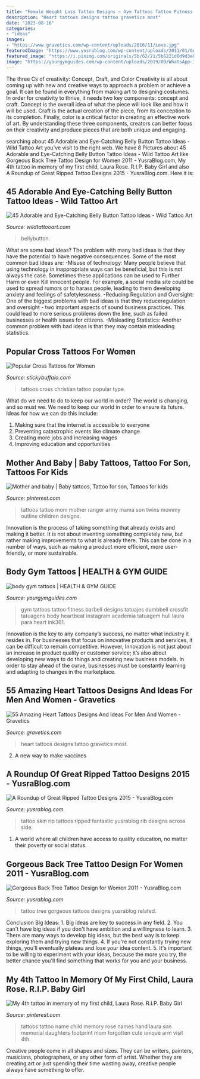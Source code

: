 ```yaml
---
title: "Female Weight Loss Tattoo Designs ~ Gym Tattoos Tattoo Fitness Barbell Designs Tatuajes Dumbbell Crossfit Tatuagens Body Heartbeat Instagram Academia Tatuagem Hull Laura Para Heart Ink361"
description: "Heart tattoos designs tattoo gravetics most"
date: "2023-08-16"
categories:
- "ideas"
images:
- "https://www.gravetics.com/wp-content/uploads/2016/11/Love.jpg"
featuredImage: "https://www.yusrablog.com/wp-content/uploads/2011/01/Gorgeous-Back-Tree-Tattoo-Design-for-Women-2011.jpeg"
featured_image: "https://i.pinimg.com/originals/5b/62/21/5b6221d0d9d3e8dba8ddbe1dbae864c7.jpg"
image: "https://yourgymguides.com/wp-content/uploads/2019/09/WhatsApp-Image-2019-09-25-at-3.38.42-PM.jpeg"
---
```



The three Cs of creativity: Concept, Craft, and Color
Creativity is all about coming up with new and creative ways to approach a problem or achieve a goal. It can be found in everything from making art to designing costumes. In order for creativity to thrive, it needs two key components: concept and craft. Concept is the overall idea of what the piece will look like and how it will be used. Craft is the actual creation of the piece, from its conception to its completion. Finally, color is a critical factor in creating an effective work of art. By understanding these three components, creators can better focus on their creativity and produce pieces that are both unique and engaging.

	

		
searching about 45 Adorable and Eye-Catching Belly Button Tattoo Ideas - Wild Tattoo Art you've visit to the right web. We have 8 Pictures about 45 Adorable and Eye-Catching Belly Button Tattoo Ideas - Wild Tattoo Art like Gorgeous Back Tree Tattoo Design for Women 2011 - YusraBlog.com, My 4th tattoo in memory of my first child, Laura Rose. R.I.P. Baby Girl and also A Roundup of Great Ripped Tattoo Designs 2015 - YusraBlog.com. Here it is:
		
    
## 45 Adorable And Eye-Catching Belly Button Tattoo Ideas - Wild Tattoo Art

<img loading=lazy src="https://www.wildtattooart.com/wp-content/uploads/2020/10/belly-button-tattoos-13.jpg" onerror="this.onerror=null;this.src='https://tse1.mm.bing.net/th?id=OIP.QwWLpUXWdq7jL5NYw_WJUgHaII&amp;pid=15.1';" alt="45 Adorable and Eye-Catching Belly Button Tattoo Ideas - Wild Tattoo Art">

_Source: wildtattooart.com_

>bellybutton. 

	

What are some bad ideas?
The problem with many bad ideas is that they have the potential to have negative consequences. Some of the most common bad ideas are: 
-Misuse of technology: Many people believe that using technology in inappropriate ways can be beneficial, but this is not always the case. Sometimes these applications can be used to Further Harm or even Kill innocent people. For example, a social media site could be used to spread rumors or to harass people, leading to them developing anxiety and feelings of safetylessness. 
-Reducing Regulation and Oversight: One of the biggest problems with bad ideas is that they reduceregulation and oversight - two important aspects of sound business practices. This could lead to more serious problems down the line, such as failed businesses or health issues for citizens. 
-Misleading Statistics: Another common problem with bad ideas is that they may contain misleading statistics.

    
## Popular Cross Tattoos For Women

<img loading=lazy src="http://www.stickybuffalo.com/wp-content/uploads/2013/08/christian-tattoos-for-women-4.jpg" onerror="this.onerror=null;this.src='https://tse3.mm.bing.net/th?id=OIP.il7QeH02cWwovQS3K3hwpwHaJ3&amp;pid=15.1';" alt="Popular Cross Tattoos for Women">

_Source: stickybuffalo.com_

>tattoos cross christian tattoo popular type. 

	

What do we need to do to keep our world in order?
The world is changing, and so must we. We need to keep our world in order to ensure its future. Ideas for how we can do this include: 
1. Making sure that the internet is accessible to everyone 
2. Preventing catastrophic events like climate change 
3. Creating more jobs and increasing wages 
4. Improving education and opportunities 

    
## Mother And Baby | Baby Tattoos, Tattoo For Son, Tattoos For Kids

<img loading=lazy src="https://i.pinimg.com/736x/01/d5/93/01d593bce7c9dbdfdedef908d464f050--baby-tattoos-for-mom-kid-name-tattoos.jpg" onerror="this.onerror=null;this.src='https://tse4.mm.bing.net/th?id=OIP.MV51xohnLrfhvyHJYl6xAQAAAA&amp;pid=15.1';" alt="Mother and baby | Baby tattoos, Tattoo for son, Tattoos for kids">

_Source: pinterest.com_

>tattoos tattoo mom mother ranger army mama son twins mommy outline children designs. 

	

Innovation is the process of taking something that already exists and making it better. It is not about inventing something completely new, but rather making improvements to what is already there. This can be done in a number of ways, such as making a product more efficient, more user-friendly, or more sustainable.

    
## Body Gym Tattoos | HEALTH &amp; GYM GUIDE

<img loading=lazy src="https://yourgymguides.com/wp-content/uploads/2019/09/WhatsApp-Image-2019-09-25-at-3.38.42-PM.jpeg" onerror="this.onerror=null;this.src='https://tse1.mm.bing.net/th?id=OIP.N-NGQLW8r0W_Og6DEa0ogAHaHa&amp;pid=15.1';" alt="body gym tattoos | HEALTH &amp; GYM GUIDE">

_Source: yourgymguides.com_

>gym tattoos tattoo fitness barbell designs tatuajes dumbbell crossfit tatuagens body heartbeat instagram academia tatuagem hull laura para heart ink361. 

	

Innovation is the key to any company’s success, no matter what industry it resides in. For businesses that focus on innovative products and services, it can be difficult to remain competitive. However, Innovation is not just about an increase in product quality or customer service; it’s also about developing new ways to do things and creating new business models. In order to stay ahead of the curve, businesses must be constantly learning and adapting to changes in the marketplace.

    
## 55 Amazing Heart Tattoos Designs And Ideas For Men And Women - Gravetics

<img loading=lazy src="https://www.gravetics.com/wp-content/uploads/2016/11/Love.jpg" onerror="this.onerror=null;this.src='https://tse4.mm.bing.net/th?id=OIP.0jtZGGvLUfJNor5i6EWdrAHaLd&amp;pid=15.1';" alt="55 Amazing Heart Tattoos Designs And Ideas For Men And Women - Gravetics">

_Source: gravetics.com_

>heart tattoos designs tattoo gravetics most. 

	

2. A new way to make vaccines 

    
## A Roundup Of Great Ripped Tattoo Designs 2015 - YusraBlog.com

<img loading=lazy src="https://www.yusrablog.com/wp-content/uploads/2015/05/Fantastic-Rip-Skin-Tattoo-Art-2015-520x542.jpg" onerror="this.onerror=null;this.src='https://tse2.mm.bing.net/th?id=OIP.DrVntbuHJHElzSkIwg7KaAHaHu&amp;pid=15.1';" alt="A Roundup of Great Ripped Tattoo Designs 2015 - YusraBlog.com">

_Source: yusrablog.com_

>tattoo skin rip tattoos ripped fantastic yusrablog rib designs across side. 

	

1. A world where all children have access to quality education, no matter their poverty or social status. 

    
## Gorgeous Back Tree Tattoo Design For Women 2011 - YusraBlog.com

<img loading=lazy src="https://www.yusrablog.com/wp-content/uploads/2011/01/Gorgeous-Back-Tree-Tattoo-Design-for-Women-2011.jpeg" onerror="this.onerror=null;this.src='https://tse3.mm.bing.net/th?id=OIP.VhYW7iqZDIueaFWs5APOFgHaJ4&amp;pid=15.1';" alt="Gorgeous Back Tree Tattoo Design for Women 2011 - YusraBlog.com">

_Source: yusrablog.com_

>tattoo tree gorgeous tattoos designs yusrablog related. 

	

Conclusion
Big Ideas: 1. Big ideas are key to success in any field.
2. You can't have big ideas if you don't have ambition and a willingness to learn.
3. There are many ways to develop big ideas, but the best way is to keep exploring them and trying new things.
4. If you're not constantly trying new things, you'll eventually plateau and lose your idea content.
5. It's important to be willing to experiment with your ideas, because the more you try, the better chance you'll find something that works for you and your business.

    
## My 4th Tattoo In Memory Of My First Child, Laura Rose. R.I.P. Baby Girl

<img loading=lazy src="https://i.pinimg.com/originals/5b/62/21/5b6221d0d9d3e8dba8ddbe1dbae864c7.jpg" onerror="this.onerror=null;this.src='https://tse2.mm.bing.net/th?id=OIP.qMAsr7N62E3PYhMhjfdXrAHaNK&amp;pid=15.1';" alt="My 4th tattoo in memory of my first child, Laura Rose. R.I.P. Baby Girl">

_Source: pinterest.com_

>tattoos tattoo name child memory rose names hand laura son memorial daughters footprint mom forgotten cute unique arm visit 4th. 

	

Creative people come in all shapes and sizes. They can be writers, painters, musicians, photographers, or any other form of artist. Whether they are creating art or just spending their time wasting away, creative people always have something to offer.

